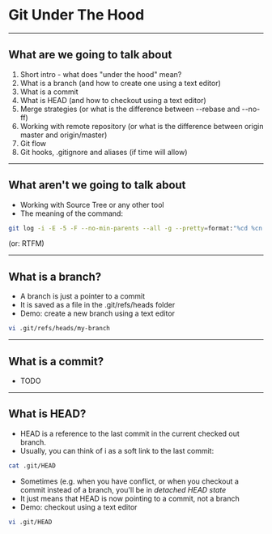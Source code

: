 Git Under The Hood
==================
________________________________________________

What are we going to talk about
-------------------------------

1. Short intro - what does "under the hood" mean?
1. What is a branch (and how to create one using a text editor)
1. What is a commit
1. What is HEAD (and how to checkout using a text editor)
1. Merge strategies (or what is the difference between --rebase and --no-ff)
1. Working with remote repository (or what is the difference between origin master and origin/master)
1. Git flow
1. Git hooks, .gitignore and aliases (if time will allow)

________________________________________________

What aren't we going to talk about
----------------------------------
* Working with Source Tree or any other tool
* The meaning of the command:
```bash
git log -i -E -5 -F --no-min-parents --all -g --pretty=format:"%cd %cn %ci %T %ai"
```
(or: RTFM)

________________________________________________

What is a branch?
-----------------

* A branch is just a pointer to a commit
* It is saved as a file in the .git/refs/heads folder
* Demo: create a new branch using a text editor
```bash
vi .git/refs/heads/my-branch
```

________________________________________________

What is a commit?
-----------------
* TODO

________________________________________________

What is HEAD?
-------------

* HEAD is a reference to the last commit in the current checked out branch.
 * Usually, you can think of i as a soft link to the last commit:
```bash
cat .git/HEAD
```
* Sometimes (e.g. when you have conflict, or when you checkout a commit instead of a branch, you'll be in *detached HEAD state*
 * It just means that HEAD is now pointing to a commit, not a branch
* Demo: checkout using a text editor
```bash
vi .git/HEAD
```


